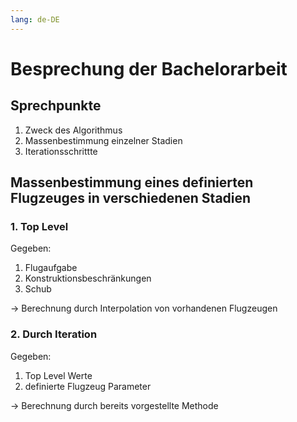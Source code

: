 ```yaml
---
lang: de-DE
---
```


# Besprechung der Bachelorarbeit

## Sprechpunkte

1. Zweck des Algorithmus
2. Massenbestimmung einzelner Stadien
3. Iterationsschrittte

## Massenbestimmung eines definierten Flugzeuges in verschiedenen Stadien

### 1. Top Level

Gegeben:

1. Flugaufgabe
2. Konstruktionsbeschränkungen
3. Schub

→ Berechnung durch Interpolation von vorhandenen Flugzeugen

### 2. Durch Iteration

Gegeben:

1. Top Level Werte
2. definierte Flugzeug Parameter

→ Berechnung durch bereits vorgestellte Methode
